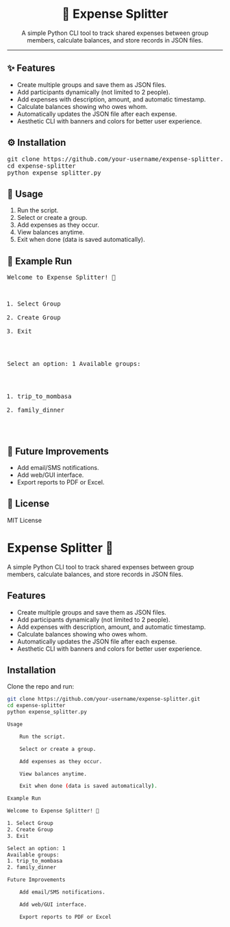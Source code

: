 <h1 align="center">💸 Expense Splitter</h1>

<p align="center">
  A simple Python CLI tool to track shared expenses between group members, calculate balances, and store records in JSON files.
</p>

<hr/>

<h2>✨ Features</h2>
<ul>
  <li>Create multiple groups and save them as JSON files.</li>
  <li>Add participants dynamically (not limited to 2 people).</li>
  <li>Add expenses with description, amount, and automatic timestamp.</li>
  <li>Calculate balances showing who owes whom.</li>
  <li>Automatically updates the JSON file after each expense.</li>
  <li>Aesthetic CLI with banners and colors for better user experience.</li>
</ul>

<h2>⚙️ Installation</h2>
<pre>
git clone https://github.com/your-username/expense-splitter.git
cd expense-splitter
python expense_splitter.py
</pre>

<h2>🚀 Usage</h2>
<ol>
  <li>Run the script.</li>
  <li>Select or create a group.</li>
  <li>Add expenses as they occur.</li>
  <li>View balances anytime.</li>
  <li>Exit when done (data is saved automatically).</li>
</ol>

<h2>📖 Example Run</h2>
<pre>
Welcome to Expense Splitter! 💸

1. Select Group
2. Create Group
3. Exit

Select an option: 1
Available groups:
1. trip_to_mombasa
2. family_dinner
</pre>

<h2>🔮 Future Improvements</h2>
<ul>
  <li>Add email/SMS notifications.</li>
  <li>Add web/GUI interface.</li>
  <li>Export reports to PDF or Excel.</li>
</ul>

<h2>📜 License</h2>
<p>MIT License</p>

# Expense Splitter 💸

A simple Python CLI tool to track shared expenses between group members, calculate balances, and store records in JSON files.

## Features
- Create multiple groups and save them as JSON files.
- Add participants dynamically (not limited to 2 people).
- Add expenses with description, amount, and automatic timestamp.
- Calculate balances showing who owes whom.
- Automatically updates the JSON file after each expense.
- Aesthetic CLI with banners and colors for better user experience.

## Installation
Clone the repo and run:
```bash
git clone https://github.com/your-username/expense-splitter.git
cd expense-splitter
python expense_splitter.py

Usage

    Run the script.

    Select or create a group.

    Add expenses as they occur.

    View balances anytime.

    Exit when done (data is saved automatically).

Example Run

Welcome to Expense Splitter! 💸

1. Select Group
2. Create Group
3. Exit

Select an option: 1
Available groups:
1. trip_to_mombasa
2. family_dinner

Future Improvements

    Add email/SMS notifications.

    Add web/GUI interface.

    Export reports to PDF or Excel
